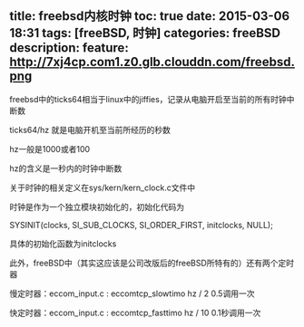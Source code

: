title: freebsd内核时钟
toc: true
date: 2015-03-06 18:31
tags: [freeBSD, 时钟]
categories: freeBSD
description:
feature: http://7xj4cp.com1.z0.glb.clouddn.com/freebsd.png
---

freebsd中的ticks64相当于linux中的jiffies，记录从电脑开启至当前的所有时钟中断数

ticks64/hz    就是电脑开机至当前所经历的秒数

hz一般是1000或者100

<!-- more -->

hz的含义是一秒内的时钟中断数

关于时钟的相关定义在sys/kern/kern_clock.c文件中

时钟是作为一个独立模块初始化的，初始化代码为

SYSINIT(clocks, SI_SUB_CLOCKS, SI_ORDER_FIRST, initclocks, NULL);

具体的初始化函数为initclocks


此外，freeBSD中（其实这应该是公司改版后的freeBSD所特有的）还有两个定时器

慢定时器：eccom_input.c : eccomtcp_slowtimo  hz / 2  0.5调用一次

快定时器：eccom_input.c : eccomtcp_fasttimo  hz / 10  0.1秒调用一次
